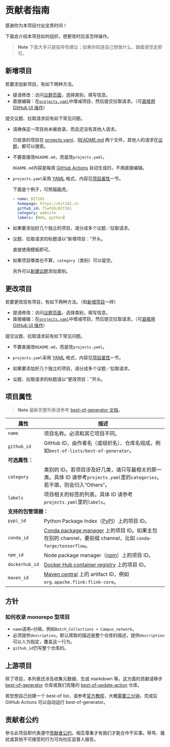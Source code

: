 <!-- markdownlint-disable MD024 -->
# 贡献者指南

感谢你为本项目付出宝贵时间！

下面会介绍本项目如何组织，想更改时应该怎样操作。

> **Note** 下面大多只是指导性建议；如果你知道自己想做什么，跟着感觉走即可。

## 新增项目

若要添加新项目，有如下两种方法。

- 提请修改：访问[议题页面](https://github.com/YDX-2147483647/best-of-bits/issues/new/choose)，选择类别，填写信息。
- 直接编辑：在[`projects.yaml`](https://github.com/YDX-2147483647/best-of-bits/edit/main/projects.yaml)中增减项目，然后提交拉取请求。（可[直接用 GitHub UI 操作](https://github.com/YDX-2147483647/best-of-bits/edit/main/projects.yaml)）

提交议题、拉取请求前有如下常见问题。

- 请确保这一项目尚未被收录，而且还没有其他人请求。

    已收录的项目在 [projects.yaml](https://github.com/YDX-2147483647/best-of-bits/blob/main/projects.yaml)、[README.md](https://github.com/YDX-2147483647/best-of-bits/blob/main/README.md) 两个文件，其他人的请求在[议题](https://github.com/YDX-2147483647/best-of-bits/issues?q=is%3Aopen+label%3Aadd-project)，都可以搜索。

- 不要直接改`README.md`，而是改`projects.yaml`。

    `README.md`内容是每周 [GitHub Actions](https://github.com/YDX-2147483647/best-of-bits/actions/workflows/update-best-of-list.yml) 自动生成的，不用直接编辑。

- `projects.yaml`采用 [YAML](https://quickref.me/yaml) 格式，内容见[项目属性](#项目属性)一节。

    下面是个例子，可照猫画虎。

    ```yaml
    - name: BIT101
      homepage: https://bit101.cn
      github_id: flwfdd/BIT101
      category: website
      labels: [Web, python]
    ```

- 如果要添加好几个独立的项目，请分成多个议题／拉取请求。

- 议题、拉取请求的标题请以“新增项目：”开头。

    直接使用模板即可。

- 如果项目哪类也不算，`category`（类别）可以留空。

    另外可以[新建议题](https://github.com/YDX-2147483647/best-of-bits/issues/new/choose)添加类别。

## 更改项目

若要更改现有项目，有如下两种方法。（和[新增项目](#新增项目)一样）

- 提请修改：访问[议题页面](https://github.com/YDX-2147483647/best-of-bits/issues/new/choose)，选择类别，填写信息。
- 直接编辑：在[`projects.yaml`](https://github.com/YDX-2147483647/best-of-bits/edit/main/projects.yaml)中增减项目，然后提交拉取请求。（可[直接用 GitHub UI 操作](https://github.com/YDX-2147483647/best-of-bits/edit/main/projects.yaml)）

提交议题、拉取请求前有如下常见问题。

- 不要直接改`README.md`，而是改`projects.yaml`。

- `projects.yaml`采用 [YAML](https://quickref.me/yaml) 格式，内容见[项目属性](#项目属性)一节。

- 如果要添加好几个独立的项目，请分成多个议题／拉取请求。

- 议题、拉取请求的标题请以“更改项目：”开头。

## 项目属性

> **Note**
> 最新完整列表请参考 [best-of-generator 文档](https://github.com/best-of-lists/best-of-generator#project-properties)。

<table>
    <thead>
        <tr>
            <th>属性</th>
            <th>描述</th>
        </tr>
    </thead>
    <tbody>
        <tr>
            <td><code>name</code></td>
            <td>项目名称。必须和其它项目不同。</td>
        </tr>
        <tr>
            <td><code>github_id</code></td>
            <td>GitHub ID，由作者名（或组织名）、仓库名组成，例如<code>best-of-lists/best-of-generator</code>。</td>
        </tr>
        <tr>
            <td colspan="2"><strong>可选属性：</strong></td>
        </tr>
        <tr>
            <td><code>category</code></td>
            <td>类别的 ID。若项目涉及好几类，请只写最相关的那一类。具体 ID
                请参考<code>projects.yaml</code>里的<code>categories</code>。若不填，则会归入“Others”。</td>
        </tr>
        <tr>
            <td><code>labels</code></td>
            <td>项目相关的标签的列表。具体 ID
                请参考<code>projects.yaml</code>里的<code>labels</code>。</td>
        </tr>
        <tr>
            <td colspan="2"><strong>支持的包管理器：</strong></td>
        </tr>
        <tr>
            <td><code>pypi_id</code></td>
            <td>Python Package Index（<a href="https://pypi.org">PyPI</a>）上的项目 ID。</td>
        </tr>
        <tr>
            <td><code>conda_id</code></td>
            <td><a href="https://anaconda.org">Conda package manager</a> 上的项目 ID。如果主包在别的 channel，要前缀 channel，比如 <code>conda-forge/tensorflow</code>。</td>
        </tr>
        <tr>
            <td><code>npm_id</code></td>
            <td>Node package manager（<a href="https://www.npmjs.com">npm</a>）上的项目 ID。</td>
        </tr>
        <tr>
            <td><code>dockerhub_id</code></td>
            <td><a href="https://hub.docker.com">Docker Hub container registry</a> 上的项目 ID。</td>
        </tr>
        <tr>
            <td><code>maven_id</code></td>
            <td><a href="https://mvnrepository.com">Maven central</a> 上的 artifact ID，例如<code>org.apache.flink:flink-core</code>。</td>
        </tr>
    </tbody>
</table>

## 方针

### 如何收录 monorepo 型项目

- `name`请用` ➡️ `分隔，例如`Batch_Collections ➡️ Campus_network`。
- 必须提供`description`。默认爬取的描述是整个仓库的描述，提供`description`可以人为指定，覆盖这一行为。
- `github_id`仍写整个仓库的。

## 上游项目

除了项目，本列表还涉及收集元数据、生成 markdown 等。这方面的贡献请移步 [best-of-generator](https://github.com/best-of-lists/best-of-generator) 仓库或我们克隆的 [best-of-update-action](https://github.com/YDX-2147483647/best-of-update-action/tree/ascii-description) 仓库。

若您想自己创建一个 best-of list，请参考[官方教程](https://github.com/best-of-lists/best-of/blob/main/create-best-of-list.md)，大概[需要三分钟](https://xkcd.com/2767/)。完成后 GitHub Actions 可以自动运行 best-of-generator。

## 贡献者公约

参与此项目即代表遵守[贡献者公约](https://github.com/YDX-2147483647/best-of-bits/blob/main/.github/CODE_OF_CONDUCT.md)。相互尊重才有我们才能合作干实事。辱骂、骚扰或其他不可接受的行为可向社区监督人报告。
